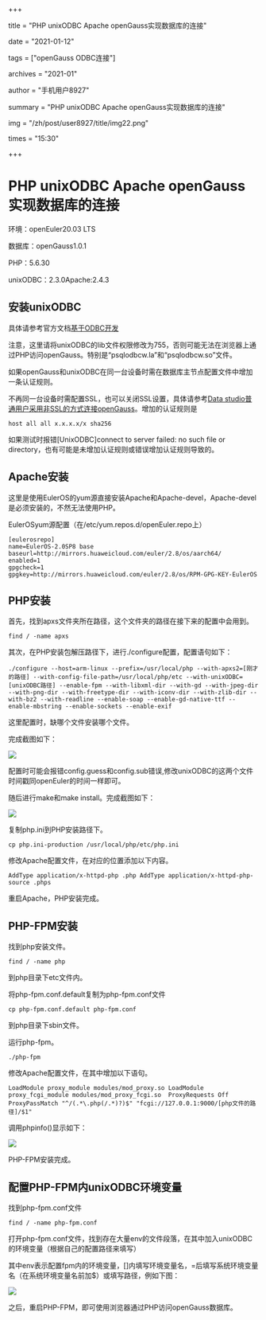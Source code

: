 +++

title = "PHP unixODBC Apache openGauss实现数据库的连接" 

date = "2021-01-12" 

tags = ["openGauss ODBC连接"] 

archives = "2021-01" 

author = "手机用户8927" 

summary = "PHP unixODBC Apache openGauss实现数据库的连接"

img = "/zh/post/user8927/title/img22.png" 

times = "15:30"

+++

# PHP unixODBC Apache openGauss实现数据库的连接<a name="ZH-CN_TOPIC_0000001072602343"></a>

环境：openEuler20.03 LTS

数据库：openGauss1.0.1

PHP：5.6.30

unixODBC：2.3.0Apache:2.4.3

## 安装unixODBC<a name="section182315341545"></a>

具体请参考官方文档[基于ODBC开发](https://opengauss.org/zh/docs/1.0.1/docs/Developerguide/%E5%9F%BA%E4%BA%8EODBC%E5%BC%80%E5%8F%91.html)

注意，这里请将unixODBC的lib文件权限修改为755，否则可能无法在浏览器上通过PHP访问openGauss。特别是“psqlodbcw.la”和“psqlodbcw.so”文件。

如果openGauss和unixODBC在同一台设备时需在数据库主节点配置文件中增加一条认证规则。

不再同一台设备时需配置SSL，也可以关闭SSL设置，具体请参考[Data studio普通用户采用非SSL的方式连接openGauss](https://www.modb.pro/db/43087)。增加的认证规则是

```
host all all x.x.x.x/x sha256  
```

如果测试时报错\[UnixODBC\]connect to server failed: no such file or directory，也有可能是未增加认证规则或错误增加认证规则导致的。

## Apache安装<a name="section84107493543"></a>

这里是使用EulerOS的yum源直接安装Apache和Apache-devel，Apache-devel是必须安装的，不然无法使用PHP。

EulerOSyum源配置（在/etc/yum.repos.d/openEuler.repo上）

```
[eulerosrepo]
name=EulerOS-2.0SP8 base
baseurl=http://mirrors.huaweicloud.com/euler/2.8/os/aarch64/
enabled=1
gpgcheck=1
gpgkey=http://mirrors.huaweicloud.com/euler/2.8/os/RPM-GPG-KEY-EulerOS
```

## PHP安装<a name="section1137515125513"></a>

首先，找到apxs文件夹所在路径，这个文件夹的路径在接下来的配置中会用到。

```
find / -name apxs 
```

其次，在PHP安装包解压路径下，进行./configure配置，配置语句如下：

```
./configure --host=arm-linux --prefix=/usr/local/php --with-apxs2=[刚才的路径] --with-config-file-path=/usr/local/php/etc --with-unixODBC=[unixODBC路径] --enable-fpm --with-libxml-dir --with-gd --with-jpeg-dir --with-png-dir --with-freetype-dir --with-iconv-dir --with-zlib-dir --with-bz2 --with-readline --enable-soap --enable-gd-native-ttf --enable-mbstring --enable-sockets --enable-exif 
```

这里配置时，缺哪个文件安装哪个文件。

完成截图如下：

![](../figures/11.png)

配置时可能会报错config.guess和config.sub错误,修改unixODBC的这两个文件时间戳同openEuler的时间一样即可。

随后进行make和make install。完成截图如下：

![](../figures/22.png)

复制php.ini到PHP安装路径下。

```
cp php.ini-production /usr/local/php/etc/php.ini 
```

修改Apache配置文件，在对应的位置添加以下内容。

```
AddType application/x-httpd-php .php AddType application/x-httpd-php-source .phps 
```

重启Apache，PHP安装完成。

## PHP-FPM安装<a name="section122804182552"></a>

找到php安装文件。

```
find / -name php 
```

到php目录下etc文件内。

将php-fpm.conf.default复制为php-fpm.conf文件

```
cp php-fpm.conf.default php-fpm.conf 
```

到php目录下sbin文件。

运行php-fpm。

```
./php-fpm 
```

修改Apache配置文件，在其中增加以下语句。

```
LoadModule proxy_module modules/mod_proxy.so LoadModule proxy_fcgi_module modules/mod_proxy_fcgi.so  ProxyRequests Off ProxyPassMatch "^/(.*\.php(/.*)?)$" "fcgi://127.0.0.1:9000/[php文件的路径]/$1" 
```

调用phpinfo\(\)显示如下：

![](../figures/33.png)

PHP-FPM安装完成。

## 配置PHP-FPM内unixODBC环境变量<a name="section6339193745510"></a>

找到php-fpm.conf文件

```
find / -name php-fpm.conf 
```

打开php-fpm.conf文件，找到存在大量env的文件段落，在其中加入unixODBC的环境变量（根据自己的配置路径来填写）

其中env表示配置fpm内的环境变量，\[\]内填写环境变量名，=后填写系统环境变量名（在系统环境变量名前加$）或填写路径，例如下图：

![](../figures/44.png)

之后，重启PHP-FPM，即可使用浏览器通过PHP访问openGauss数据库。


